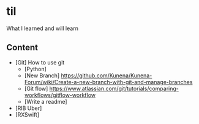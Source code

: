 # til
What I learned and will learn

## Content  
- [Git] How to use git
  - [Python]
  - [New Branch] https://github.com/Kunena/Kunena-Forum/wiki/Create-a-new-branch-with-git-and-manage-branches
  - [Git flow] https://www.atlassian.com/git/tutorials/comparing-workflows/gitflow-workflow
  - [Write a readme]
- [RIB Uber]
- [RXSwift]
